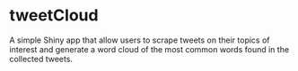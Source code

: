 # tweetCloud

A simple Shiny app that allow users to scrape tweets on their topics of interest and generate a word cloud of the most common words found in the collected tweets.
